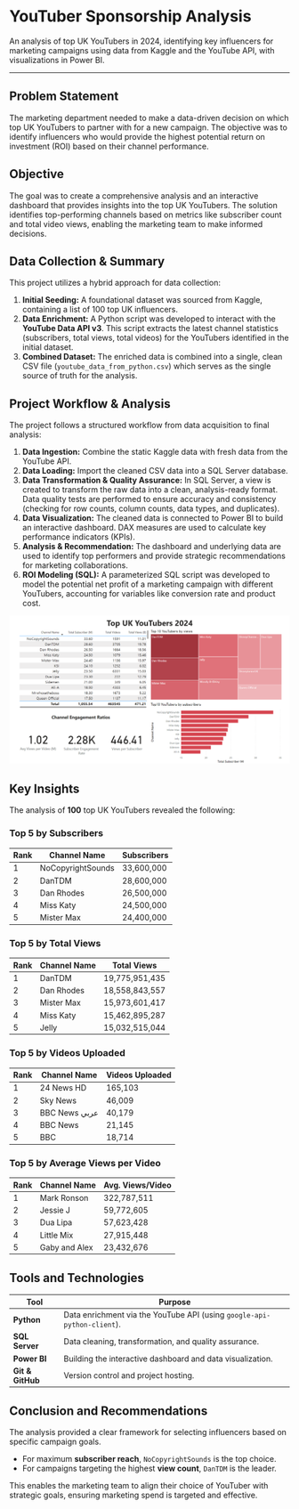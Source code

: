 # YouTuber Sponsorship Analysis

An analysis of top UK YouTubers in 2024, identifying key influencers for marketing campaigns using data from Kaggle and the YouTube API, with visualizations in Power BI.

---

## Problem Statement

The marketing department needed to make a data-driven decision on which top UK YouTubers to partner with for a new campaign. The objective was to identify influencers who would provide the highest potential return on investment (ROI) based on their channel performance.

## Objective

The goal was to create a comprehensive analysis and an interactive dashboard that provides insights into the top UK YouTubers. The solution identifies top-performing channels based on metrics like subscriber count and total video views, enabling the marketing team to make informed decisions.

## Data Collection & Summary

This project utilizes a hybrid approach for data collection:

1.  **Initial Seeding:** A foundational dataset was sourced from Kaggle, containing a list of 100 top UK influencers.
2.  **Data Enrichment:** A Python script was developed to interact with the **YouTube Data API v3**. This script extracts the latest channel statistics (subscribers, total views, total videos) for the YouTubers identified in the initial dataset.
3.  **Combined Dataset:** The enriched data is combined into a single, clean CSV file (`youtube_data_from_python.csv`) which serves as the single source of truth for the analysis.

## Project Workflow & Analysis

The project follows a structured workflow from data acquisition to final analysis:

1.  **Data Ingestion:** Combine the static Kaggle data with fresh data from the YouTube API.
2.  **Data Loading:** Import the cleaned CSV data into a SQL Server database.
3.  **Data Transformation & Quality Assurance:** In SQL Server, a view is created to transform the raw data into a clean, analysis-ready format. Data quality tests are performed to ensure accuracy and consistency (checking for row counts, column counts, data types, and duplicates).
4.  **Data Visualization:** The cleaned data is connected to Power BI to build an interactive dashboard. DAX measures are used to calculate key performance indicators (KPIs).
5.  **Analysis & Recommendation:** The dashboard and underlying data are used to identify top performers and provide strategic recommendations for marketing collaborations.
6.  **ROI Modeling (SQL):** A parameterized SQL script was developed to model the potential net profit of a marketing campaign with different YouTubers, accounting for variables like conversion rate and product cost.

<p align="center">
  <img src="assets/images/powerbi_dashboard.png" width="700" alt="YouTuber Analysis Dashboard">
</p>

## Key Insights

The analysis of **100** top UK YouTubers revealed the following:

### Top 5 by Subscribers
| Rank | Channel Name | Subscribers |
|------|--------------|-------------|
| 1 | NoCopyrightSounds | 33,600,000 |
| 2 | DanTDM | 28,600,000 |
| 3 | Dan Rhodes | 26,500,000 |
| 4 | Miss Katy | 24,500,000 |
| 5 | Mister Max | 24,400,000 |


### Top 5 by Total Views
| Rank | Channel Name | Total Views |
|------|--------------|-------------|
| 1 | DanTDM | 19,775,951,435 |
| 2 | Dan Rhodes | 18,558,843,557 |
| 3 | Mister Max | 15,973,601,417 |
| 4 | Miss Katy | 15,462,895,287 |
| 5 | Jelly | 15,032,515,044 |


### Top 5 by Videos Uploaded
| Rank | Channel Name | Videos Uploaded |
|------|--------------|-----------------|
| 1 | 24 News HD | 165,103 |
| 2 | Sky News | 46,009 |
| 3 | BBC News عربي | 40,179 |
| 4 | BBC News | 21,145 |
| 5 | BBC | 18,714 |


### Top 5 by Average Views per Video
| Rank | Channel Name | Avg. Views/Video |
|------|--------------|------------------|
| 1 | Mark Ronson | 322,787,511 |
| 2 | Jessie J | 59,772,605 |
| 3 | Dua Lipa | 57,623,428 |
| 4 | Little Mix | 27,915,448 |
| 5 | Gaby and Alex | 23,432,676 |


## Tools and Technologies

| Tool           | Purpose                                                    |
|----------------|------------------------------------------------------------|
| **Python**     | Data enrichment via the YouTube API (using `google-api-python-client`). |
| **SQL Server** | Data cleaning, transformation, and quality assurance.      |
| **Power BI**   | Building the interactive dashboard and data visualization. |
| **Git & GitHub**| Version control and project hosting.                       |

## Conclusion and Recommendations

The analysis provided a clear framework for selecting influencers based on specific campaign goals. 
*   For maximum **subscriber reach**, `NoCopyrightSounds` is the top choice. 
*   For campaigns targeting the highest **view count**, `DanTDM` is the leader. 

This enables the marketing team to align their choice of YouTuber with strategic goals, ensuring marketing spend is targeted and effective.
